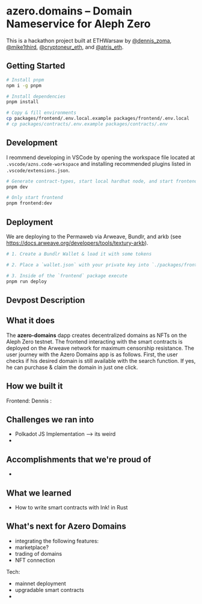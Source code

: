 # azero.domains – Domain Nameservice for Aleph Zero

This is a hackathon project built at ETHWarsaw by [@dennis_zoma](https://twitter.com/dennis_zoma), [@mike1third](https://twitter.com/mike1third), [@cryptoneur_eth](https://twitter.com/cryptoneur_eth), and [@atris_eth](https://twitter.com/atris_eth).

## Getting Started

```bash
# Install pnpm
npm i -g pnpm

# Install dependencies
pnpm install

# Copy & fill environments
cp packages/frontend/.env.local.example packages/frontend/.env.local
# cp packages/contracts/.env.example packages/contracts/.env
```

## Development

I reommend developing in VSCode by opening the workspace file located at `.vscode/azns.code-workspace` and installing recommended plugins listed in `.vscode/extensions.json`.

```bash
# Generate contract-types, start local hardhat node, and start frontend with turborepo
pnpm dev

# Only start frontend
pnpm frontend:dev
```

## Deployment

We are deploying to the Permaweb via Arweave, Bundlr, and arkb (see https://docs.arweave.org/developers/tools/textury-arkb).

```bash
# 1. Create a Bundlr Wallet & load it with some tokens

# 2. Place a `wallet.json` with your private key into `./packages/frontend/`

# 3. Inside of the `frontend` package execute
pnpm run deploy
```






## Devpost Description 

## What it does

The **azero-domains** dapp creates decentralized domains as NFTs on the Aleph Zero testnet. The frontend interacting with the smart contracts is deployed on the Arweave network for maximum censorship resistance. The user journey with the Azero Domains app is as follows. First, the user checks if his desired domain is still available with the search function. If yes, he can purchase & claim the domain in just one click. 


## How we built it

Frontend: 
Dennis :

## Challenges we ran into
- Polkadot JS Implementation --> its weird
-  

## Accomplishments that we're proud of
- 
## What we learned
- How to write smart contracts with Ink! in Rust

## What's next for Azero Domains

- integrating the following features:
- marketplace?
- trading of domains
- NFT connection

Tech:
- mainnet deployment
- upgradable smart contracts
- 


